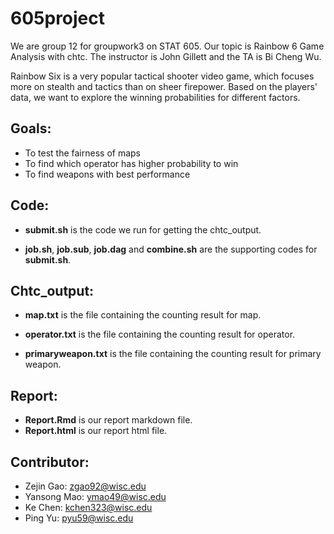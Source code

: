 # 605project

We are group 12 for groupwork3 on STAT 605. Our topic is Rainbow 6 Game Analysis with chtc. The instructor is John Gillett and the TA is Bi Cheng Wu.

Rainbow Six is a very popular tactical shooter video game, which focuses more on stealth and tactics than on sheer firepower. Based on the players' data, we want to explore the winning probabilities for different factors.

## Goals:
- To test the fairness of maps 
- To find which operator has higher probability to win
- To find weapons with best performance


## Code:

* **submit.sh** is the code we run for getting the chtc_output.

* **job.sh**, **job.sub**, **job.dag** and **combine.sh** are the supporting codes for **submit.sh**.

## Chtc_output:

* **map.txt** is the file containing the counting result for map.

* **operator.txt** is the file containing the counting result for operator.

* **primaryweapon.txt** is the file containing the counting result for primary weapon.

## Report:
* **Report.Rmd** is our report markdown file.
* **Report.html** is our report html file.

## Contributor:
* Zejin Gao: zgao92@wisc.edu
* Yansong Mao: ymao49@wisc.edu
* Ke Chen: kchen323@wisc.edu
* Ping Yu: pyu59@wisc.edu
